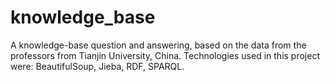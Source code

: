 # knowledge_base
A knowledge-base question and answering, based on the data from the professors from Tianjin University, China. Technologies used in this project  were: BeautifulSoup, Jieba, RDF, SPARQL.

